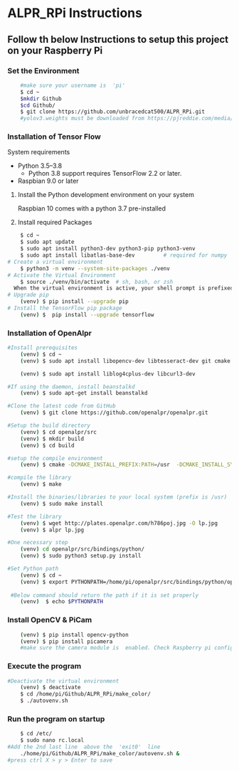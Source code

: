 # ALPR_RPi Instructions 

## Follow th below Instructions to setup this project on your Raspberry Pi
### **Set the Environment**
```bash
    #make sure your username is  'pi'
    $ cd ~
    $mkdir Github
    $cd Github/
    $ git clone https://github.com/unbracedcat500/ALPR_RPi.git
    #yolov3.weights must be downloaded from https://pjreddie.com/media/files/yolov3.weights and saved in folder yolo-coco
  ```
### **Installation of Tensor Flow**
System requirements
* Python 3.5–3.8
  * Python 3.8 support requires TensorFlow 2.2 or later.
* Raspbian 9.0 or later

1. Install the Python development environment on your system

    Raspbian 10 comes with a python 3.7 pre-installed

2. Install required Packages

```bash
    $ cd ~
    $ sudo apt update
    $ sudo apt install python3-dev python3-pip python3-venv
    $ sudo apt install libatlas-base-dev         # required for numpy
# Create a virtual environment
    $ python3 -m venv --system-site-packages ./venv
# Activate the Virtual Environment
    $ source ./venv/bin/activate  # sh, bash, or zsh
  When the virtual environment is active, your shell prompt is prefixed with (venv).
# Upgrade pip
    (venv) $ pip install --upgrade pip
# Install the TensorFlow pip package
    (venv) $  pip install --upgrade tensorflow
```
### **Installation of OpenAlpr**
```bash
#Install prerequisites
    (venv) $ cd ~
    (venv) $ sudo apt install libopencv-dev libtesseract-dev git cmake build-essential libleptonica-dev

    (venv) $ sudo apt install liblog4cplus-dev libcurl3-dev

#If using the daemon, install beanstalkd
    (venv) $ sudo apt-get install beanstalkd

#Clone the latest code from GitHub
    (venv) $ git clone https://github.com/openalpr/openalpr.git

#Setup the build directory
    (venv) $ cd openalpr/src
    (venv) $ mkdir build
    (venv) $ cd build

#setup the compile environment
    (venv) $ cmake -DCMAKE_INSTALL_PREFIX:PATH=/usr  -DCMAKE_INSTALL_SYSCONFDIR:PATH=/etc ..

#compile the library
    (venv) $ make

#Install the binaries/libraries to your local system (prefix is /usr)
    (venv) $ sudo make install

#Test the library
    (venv) $ wget http://plates.openalpr.com/h786poj.jpg -O lp.jpg
    (venv) $ alpr lp.jpg

#One necessary step
    (venv) cd openalpr/src/bindings/python/
    (venv) $ sudo python3 setup.py install

#Set Python path
    (venv) $ cd ~
    (venv) $ export PYTHONPATH=/home/pi/openalpr/src/bindings/python/openalpr
 
 #Below command should return the path if it is set properly   
    (venv)  $ echo $PYTHONPATH
```
### **Install OpenCV & PiCam**
```bash
    (venv) $ pip install opencv-python
    (venv) $ pip install picamera
    #make sure the camera module is  enabled. Check Raspberry pi configuration
```
### **Execute the program**
```bash
#Deactivate the virtual environment
    (venv) $ deactivate
    $ cd /home/pi/Github/ALPR_RPi/make_color/
    $ ./autovenv.sh
```
### **Run the program on startup**
```bash
    $ cd /etc/
    $ sudo nano rc.local
#Add the 2nd last line  above the  'exit0'  line
    ./home/pi/Github/ALPR_RPi/make_color/autovenv.sh &
#press ctrl X > y > Enter to save
